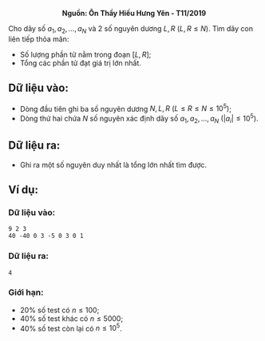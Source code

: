 **<center>Nguồn: Ôn Thầy Hiếu Hưng Yên - T11/2019</center>**

Cho dãy số $a_1,a_2,…,a_N$ và $2$ số nguyên dương $L,R\ (L,R≤N)$. Tìm dãy con liên tiếp thỏa mãn:
- Số lượng phần tử nằm trong đoạn $[L,R]$;
- Tổng các phần tử đạt giá trị lớn nhất.

## Dữ liệu vào:
- Dòng đầu tiên ghi ba số nguyên dương $N,L,R\ (L≤R≤N≤10^5)$;
- Dòng thứ hai chứa $N$ số nguyên xác định dãy số $a_1,a_2,…,a_N\ (|a_i |≤10^5)$.

## Dữ liệu ra:
- Ghi ra một số nguyên duy nhất là tổng lớn nhất tìm được.

## Ví dụ:
### Dữ liệu vào:
```
9 2 3
40 -40 0 3 -5 0 3 0 1
```

### Dữ liệu ra:
```
4
```

### Giới hạn:
- $20\%$ số test có $n≤100$;
- $40\%$ số test khác có $n≤5000$;
- $40\%$ số test còn lại có $n≤10^5$.